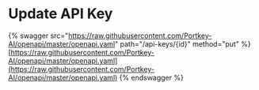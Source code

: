 # Update API Key

{% swagger src="https://raw.githubusercontent.com/Portkey-AI/openapi/master/openapi.yaml" path="/api-keys/{id}" method="put" %}
[https://raw.githubusercontent.com/Portkey-AI/openapi/master/openapi.yaml](https://raw.githubusercontent.com/Portkey-AI/openapi/master/openapi.yaml)
{% endswagger %}
